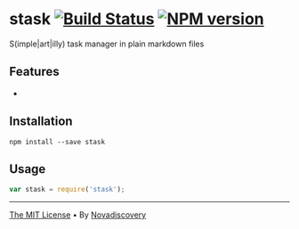 # stask [![Build Status](https://secure.travis-ci.org/nopnop/stask.png?branch=master)](http://travis-ci.org/nopnop/stask) [![NPM version](https://badge-me.herokuapp.com/api/npm/stask.png)](http://badges.enytc.com/for/npm/stask)

S(imple|art|illy) task manager in plain markdown files

## Features

  -

## Installation

```shell
npm install --save stask
```

## Usage

```javascript
var stask = require('stask');
```

---

[The MIT License](./LICENSE) • By [Novadiscovery](http://www.novadiscovery.com/)
